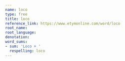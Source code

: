 ```yaml
---
name: loco
type: free
title: loco
reference_link: https://www.etymonline.com/word/loco
root_name: 
root_language: 
denotation: 
word_sums:
- sum: 'Loco + '
  respelling: loco
---
```

